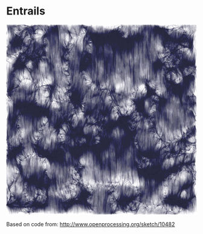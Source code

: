 # Entrails


![alt tag](https://raw.githubusercontent.com/talamoig/entrails/master/sample.jpg)

Based on code from:
http://www.openprocessing.org/sketch/10482


